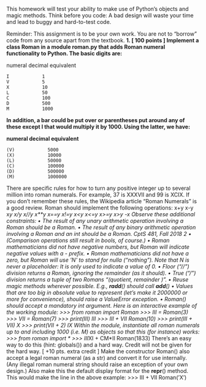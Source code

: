 This homework will test your ability to make use of Python’s objects and magic methods. Think before you code: A bad design will waste your time and lead to buggy and hard-to-test code.

Reminder: This assignment is to be your own work. You are not to “borrow” code from any source apart from the textbook.
**1. [ 100 points ] Implement a class Roman in a module roman.py that adds Roman numeral functionality to Python. The basic digits are:**

numeral      decimal equivalent 

    I            1 
    V            5    
    X            10    
    L            50    
    C            100   
    D            500   
    M            1000


**In addition, a bar could be put over or parentheses put around any of these except I that would multiply it by 1000. Using the latter, we have:**

 **numeral      decimal equivalent**
 
    (V)            5000
    (X)            10000
    (L)            50000
    (C)            100000
    (D)            500000
    (M)            1000000
  
 There are specific rules for how to turn any positive integer up to several million into roman numerals. For example, 37 is XXXVII and 99 is XCIX. If you don’t remember these rules, the Wikipedia article “Roman Numerals” is a good review.
Roman should implement the following operations:
x+y x-y x*y x/y x//y x**y x==y x!=y x<y x<=y x>=y x>y -x
Observe these additional constraints:
• The result of any unary arithmetic operation involving a Roman should be a Roman.
• The result of any binary arithmetic operation involving a Roman and an int should be a Roman.
CptS 481, Fall 2018 2 • (Comparison operations still result in bools, of course.)
• Roman mathematicians did not have negative numbers, but Roman will indicate negative values with a - prefix.
• Roman mathematicians did not have a zero, but Roman will use ’N’ to stand for nulla (“nothing”). Note that N is never a placeholder: It is only used to indicate a value of 0.
• Floor (“//”) division returns a Roman, ignoring the remainder (as it should).
• True (“/”) division returns a tuple of two Romans “(quotient, remainder )”.
• Reuse magic methods wherever possible. E.g., __radd__() should call __add__()
• Values that are too big in absolute value to represent (let’s make it 2000000 or more for convenience), should raise a ValueError exception.
• Roman() should accept a mandatory int argument. Here is an interactive example of the working module:
     >>> from roman import Roman
     >>> III = Roman(3)
     >>> VII = Roman(7)
     >>> print(III)
     III
     >>> III + VII
     Roman(10)
     >>> print(III + VII)
     X
     >>> print(VII + 2)
     IX
Within the module, instantiate all roman numerals up to and including 1000 (i.e. M) as objects so that this (for instance) works:
     >>> from roman import *
     >>> III*XI + CM*II
     Roman(1833)
There’s an easy way to do this (hint: globals()) and a hard way. Credit will not be given for the hard way.
[ +10 pts. extra credit ] Make the constructor Roman() also accept a legal roman numeral (as a str) and convert it for use internally. (Any illegal roman numeral string should raise an exception of your own design.) Also make this the default display format for the __repr__() method. This would make the line in the above example:
     >>> III + VII
     Roman(’X’)
